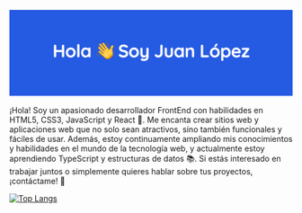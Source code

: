 ![me](https://github.com/Lopez089/lopez089/blob/main/header1.png?raw=true)

¡Hola! Soy un apasionado desarrollador FrontEnd con habilidades en HTML5, CSS3, JavaScript y React 🚀. Me encanta crear sitios web y aplicaciones web que no solo sean atractivos, sino también funcionales y fáciles de usar. Además, estoy continuamente ampliando mis conocimientos y habilidades en el mundo de la tecnología web, y actualmente estoy aprendiendo TypeScript y estructuras de datos 📚. Si estás interesado en trabajar juntos o simplemente quieres hablar sobre tus proyectos, ¡contáctame! 📧

[![Top Langs](https://github-readme-stats.vercel.app/api/top-langs/?username=lopez089&layout=compact)]()



